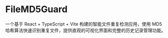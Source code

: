 # FileMD5Guard
一个基于 React + TypeScript + Vite 构建的智能文件重复检测应用，使用 MD5 哈希算法快速识别重复文件，提供直观的可视化界面和完整的历史记录管理功能。
